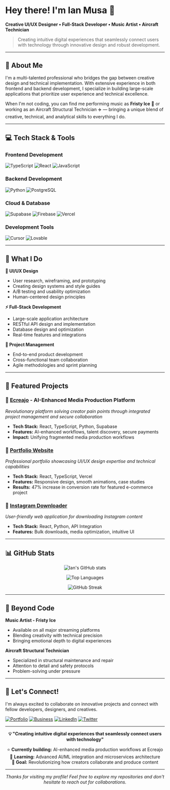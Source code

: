 # Hey there! I'm Ian Musa 👋

**Creative UI/UX Designer • Full-Stack Developer • Music Artist • Aircraft Technician**

> Creating intuitive digital experiences that seamlessly connect users with technology through innovative design and robust development.

---

## 🚀 About Me

I'm a multi-talented professional who bridges the gap between creative design and technical implementation. With extensive experience in both frontend and backend development, I specialize in building large-scale applications that prioritize user experience and technical excellence.

When I'm not coding, you can find me performing music as **Fristy Ice** 🎵 or working as an Aircraft Structural Technician ✈️ — bringing a unique blend of creative, technical, and analytical skills to everything I do.

---

## 💻 Tech Stack & Tools

### **Frontend Development**
![TypeScript](https://img.shields.io/badge/TypeScript-007ACC?style=for-the-badge&logo=typescript&logoColor=white)
![React](https://img.shields.io/badge/React-20232A?style=for-the-badge&logo=react&logoColor=61DAFB)
![JavaScript](https://img.shields.io/badge/JavaScript-F7DF1E?style=for-the-badge&logo=javascript&logoColor=black)

### **Backend Development**
![Python](https://img.shields.io/badge/Python-3776AB?style=for-the-badge&logo=python&logoColor=white)
![PostgreSQL](https://img.shields.io/badge/PostgreSQL-316192?style=for-the-badge&logo=postgresql&logoColor=white)

### **Cloud & Database**
![Supabase](https://img.shields.io/badge/Supabase-3ECF8E?style=for-the-badge&logo=supabase&logoColor=white)
![Firebase](https://img.shields.io/badge/Firebase-039BE5?style=for-the-badge&logo=Firebase&logoColor=white)
![Vercel](https://img.shields.io/badge/Vercel-000000?style=for-the-badge&logo=vercel&logoColor=white)

### **Development Tools**
![Cursor](https://img.shields.io/badge/Cursor-000000?style=for-the-badge&logo=cursor&logoColor=white)
![Lovable](https://img.shields.io/badge/Lovable-FF6B6B?style=for-the-badge&logoColor=white)

---

## 🎯 What I Do

**🎨 UI/UX Design**
- User research, wireframing, and prototyping
- Creating design systems and style guides
- A/B testing and usability optimization
- Human-centered design principles

**⚡ Full-Stack Development**
- Large-scale application architecture
- RESTful API design and implementation
- Database design and optimization
- Real-time features and integrations

**🚀 Project Management**
- End-to-end product development
- Cross-functional team collaboration
- Agile methodologies and sprint planning

---

## 🌟 Featured Projects

### 🏢 [Ecreajo](https://www.ecreajo.com) - AI-Enhanced Media Production Platform
*Revolutionary platform solving creator pain points through integrated project management and secure collaboration*
- **Tech Stack:** React, TypeScript, Python, Supabase
- **Features:** AI-enhanced workflows, talent discovery, secure payments
- **Impact:** Unifying fragmented media production workflows

### 🎨 [Portfolio Website](https://v0-ian-musa-portfolio.vercel.app)
*Professional portfolio showcasing UI/UX design expertise and technical capabilities*
- **Tech Stack:** React, TypeScript, Vercel
- **Features:** Responsive design, smooth animations, case studies
- **Results:** 47% increase in conversion rate for featured e-commerce project

### 📱 [Instagram Downloader](https://v0-instagram-download-website.vercel.app)
*User-friendly web application for downloading Instagram content*
- **Tech Stack:** React, Python, API Integration
- **Features:** Bulk downloads, media optimization, intuitive UI

---

## 📊 GitHub Stats

<div align="center">
  
![Ian's GitHub stats](https://github-readme-stats.vercel.app/api?username=Musa-Ian&show_icons=true&theme=tokyonight&count_private=true)

![Top Languages](https://github-readme-stats.vercel.app/api/top-langs/?username=Musa-Ian&layout=compact&theme=tokyonight)

![GitHub Streak](https://github-readme-streak-stats.herokuapp.com/?user=Musa-Ian&theme=tokyonight)

</div>

---

## 🎵 Beyond Code

**Music Artist - Fristy Ice**
- Available on all major streaming platforms
- Blending creativity with technical precision
- Bringing emotional depth to digital experiences

**Aircraft Structural Technician**
- Specialized in structural maintenance and repair
- Attention to detail and safety protocols
- Problem-solving under pressure

---

## 🤝 Let's Connect!

I'm always excited to collaborate on innovative projects and connect with fellow developers, designers, and creatives.

[![Portfolio](https://img.shields.io/badge/Portfolio-000000?style=for-the-badge&logo=vercel&logoColor=white)](https://v0-ian-musa-portfolio.vercel.app)
[![Business](https://img.shields.io/badge/Ecreajo-FF6B6B?style=for-the-badge&logoColor=white)](https://www.ecreajo.com)
[![LinkedIn](https://img.shields.io/badge/LinkedIn-0077B5?style=for-the-badge&logo=linkedin&logoColor=white)](#)
[![Twitter](https://img.shields.io/badge/Twitter-1DA1F2?style=for-the-badge&logo=twitter&logoColor=white)](#)

---

<div align="center">
  
**💡 "Creating intuitive digital experiences that seamlessly connect users with technology"**

⭐ **Currently building:** AI-enhanced media production workflows at Ecreajo  
🌱 **Learning:** Advanced AI/ML integration and microservices architecture  
🎯 **Goal:** Revolutionizing how creators collaborate and produce content  

</div>

---

<div align="center">
<i>Thanks for visiting my profile! Feel free to explore my repositories and don't hesitate to reach out for collaborations.</i>
</div>
